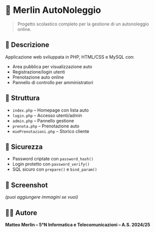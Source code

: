 # 🚗 Merlin AutoNoleggio

> Progetto scolastico completo per la gestione di un autonoleggio online.

## 🧾 Descrizione

Applicazione web sviluppata in PHP, HTML/CSS e MySQL con:
- Area pubblica per visualizzazione auto
- Registrazione/login utenti
- Prenotazione auto online
- Pannello di controllo per amministratori

## 📁 Struttura

- `index.php` – Homepage con lista auto
- `login.php` – Accesso utenti/admin
- `admin.php` – Pannello gestione
- `prenota.php` – Prenotazione auto
- `miePrenotazioni.php` – Storico cliente

## 🔐 Sicurezza

- Password criptate con `password_hash()`
- Login protetto con `password_verify()`
- SQL sicuro con `prepare()` e `bind_param()`

## 📸 Screenshot

*(puoi aggiungere immagini se vuoi)*

## 👨‍💻 Autore

**Matteo Merlin – 5°N Informatica e Telecomunicazioni – A.S. 2024/25**
